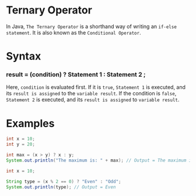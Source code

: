 # Ternary Operator
In Java, `The Ternary Operator` is a shorthand way of writing an `if-else statement`. It is also known as the `Conditional Operator`.
# Syntax
### result = (condition) ? Statement 1 : Statement 2 ;
Here, `condition` is evaluated first. If it is `true`, `Statement 1` is executed, and its `result is assigned` to the `variable result`. If the condition is `false`, `Statement 2` is executed, and its `result is assigned` to `variable result`.
# Examples
```java
int x = 10;
int y = 20;

int max = (x > y) ? x : y;
System.out.println("The maximum is: " + max); // Output = The maximum is: 20
```
```java
int x = 10;

String type = (x % 2 == 0) ? "Even" : "Odd";
System.out.println(type); // Output = Even
```
